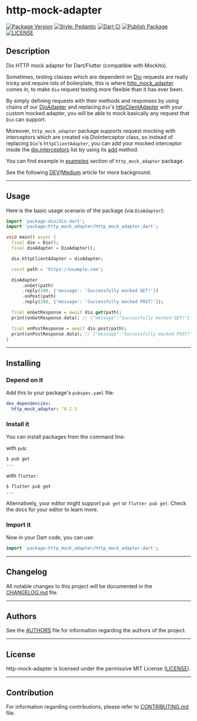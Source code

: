 # http-mock-adapter

[![Package Version](https://img.shields.io/pub/v/http_mock_adapter?color=teal)](https://github.com/lomsa-dev/http-mock-adapter "Published package version")
[![Style: Pedantic](https://img.shields.io/badge/style-pedantic-teal.svg)](https://github.com/tenhobi/effective_dart "Package linter helper")
[![Dart CI](https://github.com/lomsa-dev/http-mock-adapter/workflows/Dart%20CI/badge.svg?branch=develop)](https://github.com/lomsa-dev/http-mock-adapter/actions?query=workflow%3A%22Dart+CI%22 "Dart CI workflow")
[![Publish Package](https://github.com/lomsa-dev/http-mock-adapter/workflows/Publish%20Package/badge.svg?branch=main)](https://github.com/lomsa-dev/http-mock-adapter/actions?query=workflow%3A%22Publish+Package%22 "Publish Package workflow")
[![LICENSE](https://img.shields.io/badge/License-MIT-red.svg)](https://github.com/lomsa-dev/http-mock-adapter#License "Project's LICENSE section")

## Description

Dio HTTP mock adapter for Dart/Flutter (compatible with Mockito).

Sometimes, testing classes which are dependent on [Dio](https://pub.dev/packages/dio) requests are really tricky and require lots of boilerplate, this is where [http_mock_adapter](https://pub.dev/packages/http_mock_adapter) comes in, to make `Dio` request testing more flexible than it has ever been.

By simply defining requests with their methods and responses by using chains of our [DioAdapter](https://pub.dev/documentation/http_mock_adapter/latest/http_mock_adapter/DioAdapter-class.html) and replacing `Dio`'s [httpClientAdapter](https://pub.dev/documentation/dio/latest/dio/HttpClientAdapter-class.html) with your custom mocked adapter, you will be able to mock basically any request that `Dio` can support.

Moreover, `http_mock_adapter` package supports request mocking with interceptors which are created via DioInterceptor class, so instead of replacing `Dio`'s `httpClientAdapter`, you can add your mocked interceptor inside the [dio.interceptors](https://pub.dev/documentation/dio/latest/dio/Interceptors-class.html) list by using its [add](https://api.dart.dev/dev/2.12.0-29.0.dev/dart-collection/ListMixin/add.html) method.

You can find example in [examples](https://pub.dev/packages/http_mock_adapter/example) section of `http_mock_adapter` package.

See the following [DEV](https://dev.to/lomsa/simulating-http-request-response-workflow-for-effective-testing-in-dart-flutter-via-http-mock-adapter-5eii)/[Medium](https://lomsa.medium.com/simulating-http-request-response-workflow-for-effective-testing-in-dart-flutter-via-7d53ddb724d6) article for more background.

---

## Usage

Here is the basic usage scenario of the package (via `DioAdapter`):

```dart
import 'package:dio/dio.dart';
import 'package:http_mock_adapter/http_mock_adapter.dart';

void main() async {
  final dio = Dio();
  final dioAdapter = DioAdapter();

  dio.httpClientAdapter = dioAdapter;

  const path = 'https://example.com';

  dioAdapter
      .onGet(path)
      .reply(200, {'message': 'Successfully mocked GET!'})
      .onPost(path)
      .reply(200, {'message': 'Successfully mocked POST!'});

  final onGetResponse = await dio.get(path);
  print(onGetResponse.data); // {"message":"Successfully mocked GET!"}

  final onPostResponse = await dio.post(path);
  print(onPostResponse.data); // {"message":"Successfully mocked POST!"}
}
```

---

## Installing

### Depend on it

Add this to your package's `pubspec.yaml` file:

```yaml
dev_dependencies:
  http_mock_adapter: ^0.1.5
```

### Install it

You can install packages from the command line:

with `pub`:

```sh
$ pub get
...
```

with `flutter`:

```sh
$ flutter pub get
...
```

Alternatively, your editor might support `pub get` or `flutter pub get`. Check the docs for your editor to learn more.

### Import it

Now in your Dart code, you can use:

```dart
import 'package:http_mock_adapter/http_mock_adapter.dart';
```

---

## Changelog

All notable changes to this project will be documented in the [CHANGELOG.md](https://github.com/lomsa-dev/http-mock-adapter/blob/main/CHANGELOG.md "Project's CHANGELOG.md file") file.

---

## Authors

See the [AUTHORS](https://github.com/lomsa-dev/http-mock-adapter/blob/main/AUTHORS "Project's AUTHORS file") file for information regarding the authors of the project.

---

## License

http-mock-adapter is licensed under the permissive MIT License ([LICENSE](https://github.com/lomsa-dev/http-mock-adapter/blob/main/LICENSE "Copy of the MIT license")).

---

## Contribution

For information regarding contributions, please refer to [CONTRIBUTING.md](https://github.com/lomsa-dev/http-mock-adapter/blob/main/CONTRIBUTING.md "Project's CONTRIBUTING.md file") file.
